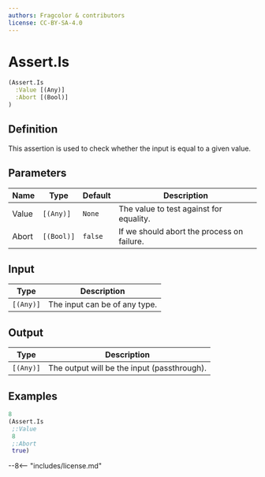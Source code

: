 ```yaml
---
authors: Fragcolor & contributors
license: CC-BY-SA-4.0
---
```



# Assert.Is

```clojure
(Assert.Is
  :Value [(Any)]
  :Abort [(Bool)]
)
```


## Definition

This assertion is used to check whether the input is equal to a given value.


## Parameters

| Name | Type | Default | Description |
|------|------|---------|-------------|
| Value | `[(Any)]` | `None` | The value to test against for equality. |
| Abort | `[(Bool)]` | `false` | If we should abort the process on failure. |


## Input

| Type | Description |
|------|-------------|
| `[(Any)]` | The input can be of any type. |


## Output

| Type | Description |
|------|-------------|
| `[(Any)]` | The output will be the input (passthrough). |


## Examples

```clojure
8
(Assert.Is
 ;:Value
 8
 ;:Abort
 true)
```


--8<-- "includes/license.md"
